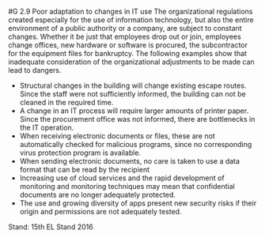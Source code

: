#G 2.9 Poor adaptation to changes in IT use
The organizational regulations created especially for the use of information technology, but also the entire environment of a public authority or a company, are subject to constant changes. Whether it be just that employees drop out or join, employees change offices, new hardware or software is procured, the subcontractor for the equipment files for bankruptcy. The following examples show that inadequate consideration of the organizational adjustments to be made can lead to dangers.

* Structural changes in the building will change existing escape routes. Since the staff were not sufficiently informed, the building can not be cleaned in the required time.
* A change in an IT process will require larger amounts of printer paper. Since the procurement office was not informed, there are bottlenecks in the IT operation.
* When receiving electronic documents or files, these are not automatically checked for malicious programs, since no corresponding virus protection program is available.
* When sending electronic documents, no care is taken to use a data format that can be read by the recipient
* Increasing use of cloud services and the rapid development of monitoring and monitoring techniques may mean that confidential documents are no longer adequately protected.
* The use and growing diversity of apps present new security risks if their origin and permissions are not adequately tested.


Stand: 15th EL Stand 2016



